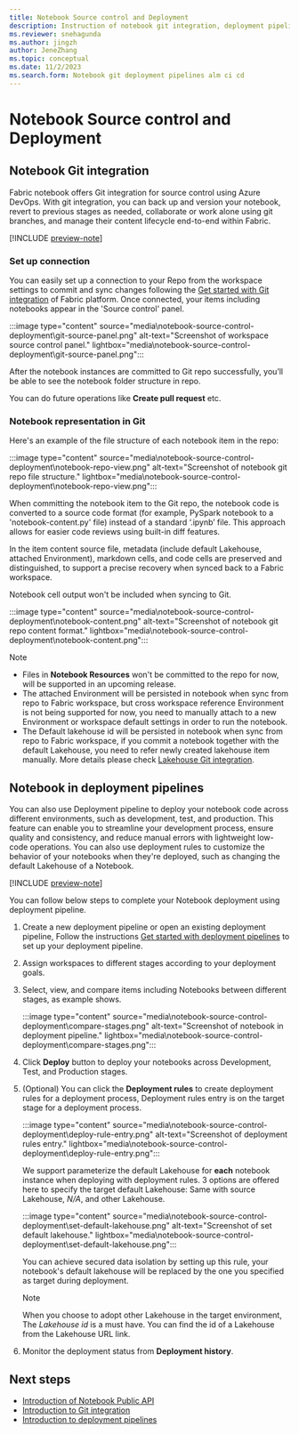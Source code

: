 ```yaml
---
title: Notebook Source control and Deployment
description: Instruction of notebook git integration, deployment pipelines.
ms.reviewer: snehagunda
ms.author: jingzh
author: JeneZhang
ms.topic: conceptual
ms.date: 11/2/2023
ms.search.form: Notebook git deployment pipelines alm ci cd
---
```


# Notebook Source control and Deployment

## Notebook Git integration

Fabric notebook offers Git integration for source control using Azure DevOps. With git integration, you can back up and version your notebook, revert to previous stages as needed, collaborate or work alone using git branches, and manage their content lifecycle end-to-end within Fabric.

[!INCLUDE [preview-note](../includes/feature-preview-note.md)]

### Set up connection

You can easily set up a connection to your Repo from the workspace settings to commit and sync changes following the [Get started with Git integration](../cicd/git-integration/git-get-started.md) of Fabric platform. Once connected, your items including notebooks appear in the 'Source control' panel.

:::image type="content" source="media\notebook-source-control-deployment\git-source-panel.png" alt-text="Screenshot of workspace source control panel." lightbox="media\notebook-source-control-deployment\git-source-panel.png":::

After the notebook instances are committed to Git repo successfully, you’ll be able to see the notebook folder structure in repo.

You can do future operations like **Create pull request** etc.

### Notebook representation in Git

Here's an example of the file structure of each notebook item in the repo:

:::image type="content" source="media\notebook-source-control-deployment\notebook-repo-view.png" alt-text="Screenshot of notebook git repo file structure." lightbox="media\notebook-source-control-deployment\notebook-repo-view.png":::

When committing the notebook item to the Git repo, the notebook code is converted to a source code format (for example, PySpark notebook to a 'notebook-content.py' file) instead of a standard ‘.ipynb’ file. This approach allows for easier code reviews using built-in diff features.

In the item content source file, metadata (include default Lakehouse, attached Environment), markdown cells, and code cells are preserved and distinguished, to support a precise recovery when synced back to a Fabric workspace.

Notebook cell output won't be included when syncing to Git.

:::image type="content" source="media\notebook-source-control-deployment\notebook-content.png" alt-text="Screenshot of notebook git repo content format." lightbox="media\notebook-source-control-deployment\notebook-content.png":::

> [!NOTE]
>
> - Files in **Notebook Resources** won't be committed to the repo for now, will be supported in an upcoming release.
> - The attached Environment will be persisted in notebook when sync from repo to Fabric workspace, but cross workspace reference Environment is not being supported for now, you need to manually attach to a new Environment or workspace default settings in order to run the notebook.
> - The Default lakehouse id will be persisted in notebook when sync from repo to Fabric workspace, if you commit a notebook together with the default Lakehouse, you need to refer newly created lakehouse item manually. More details please check [Lakehouse Git integration](lakehouse-git-deployment-pipelines.md).
>

## Notebook in deployment pipelines

You can also use Deployment pipeline to deploy your notebook code across different environments, such as development, test, and production. This feature can enable you to streamline your development process, ensure quality and consistency, and reduce manual errors with lightweight low-code operations. You can also use deployment rules to customize the behavior of your notebooks when they're deployed, such as changing the default Lakehouse of a Notebook.  

[!INCLUDE [preview-note](../includes/feature-preview-note.md)]

You can follow below steps to complete your Notebook deployment using deployment pipeline.

1. Create a new deployment pipeline or open an existing deployment pipeline, Follow the instructions [Get started with deployment pipelines](../cicd/deployment-pipelines/get-started-with-deployment-pipelines.md) to set up your deployment pipeline.

1. Assign workspaces to different stages according to your deployment goals.

1. Select, view, and compare items including Notebooks between different stages, as example shows.

    :::image type="content" source="media\notebook-source-control-deployment\compare-stages.png" alt-text="Screenshot of notebook in deployment pipeline." lightbox="media\notebook-source-control-deployment\compare-stages.png":::

1. Click **Deploy** button to deploy your notebooks across Development, Test, and Production stages.

1. (Optional) You can click the **Deployment rules** to create deployment rules for a deployment process, Deployment rules entry is on the target stage for a deployment process.

    :::image type="content" source="media\notebook-source-control-deployment\deploy-rule-entry.png" alt-text="Screenshot of deployment rules entry." lightbox="media\notebook-source-control-deployment\deploy-rule-entry.png":::

    We support parameterize the default Lakehouse for **each** notebook instance when deploying with deployment rules. 3 options are offered here to specify the target default Lakehouse: Same with source Lakehouse, _N/A_, and other Lakehouse.

    :::image type="content" source="media\notebook-source-control-deployment\set-default-lakehouse.png" alt-text="Screenshot of set default lakehouse." lightbox="media\notebook-source-control-deployment\set-default-lakehouse.png":::

    You can achieve secured data isolation by setting up this rule, your notebook's default lakehouse will be replaced by the one you specified as target during deployment.

    > [!NOTE]
    > 
    > When you choose to adopt other Lakehouse in the target environment, The _Lakehouse id_ is a must have. You can find the id of a Lakehouse from the Lakehouse URL link.

1. Monitor the deployment status from **Deployment history**.

## Next steps

- [Introduction of Notebook Public API](notebook-public-api.md)
- [Introduction to Git integration](../cicd/git-integration/intro-to-git-integration.md)
- [Introduction to deployment pipelines](../cicd/deployment-pipelines/intro-to-deployment-pipelines.md)
